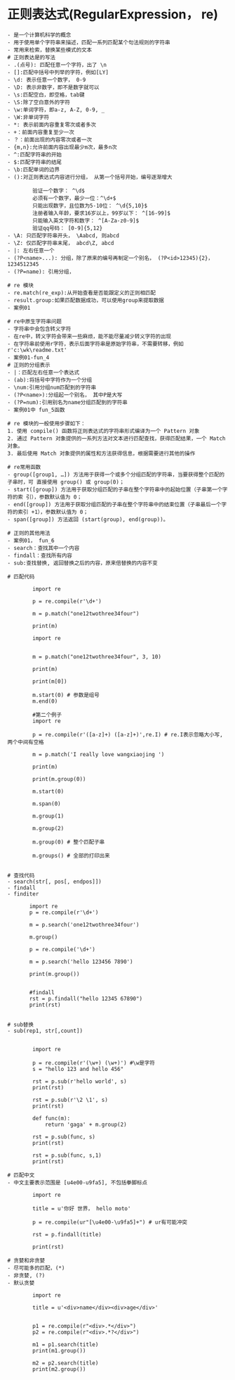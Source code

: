 # 正则表达式(RegularExpression， re)

    - 是一个计算机科学的概念
    - 用于使用单个字符串来描述，匹配一系列匹配某个句法规则的字符串
    - 常用来检索，替换某些模式的文本
    # 正则表达是的写法
    - .(点号): 匹配任意一个字符，出了 \n
    - []:匹配中括号中列举的字符，例如[LY]
    - \d: 表示任意一个数字， 0-9
    - \D: 表示非数字，即不是数字就可以
    - \s:匹配空白，即空格，tab键
    - \S:除了空白意外的字符
    - \w:单词字符，即a-z, A-Z, 0-9, _
    - \W:非单词字符
    - *: 表示前面内容重复零次或者多次
    - +：前面内容重复至少一次
    - ？：前面出现的内容零次或者一次
    - {m,n}:允许前面内容出现最少m次，最多n次
    - ^:匹配字符串的开始
    - $:匹配字符串的结尾
    - \b:匹配单词的边界
    - ():对正则表达式内容进行分组， 从第一个括号开始，编号逐渐增大
        
            验证一个数字： ^\d$
            必须有一个数字，最少一位：^\d+$
            只能出现数字，且位数为5-10位： ^\d{5,10}$
            注册者输入年龄，要求16岁以上，99岁以下： ^[16-99]$
            只能输入英文字符和数字： ^[A-Za-z0-9]$
            验证qq号码： [0-9]{5,12}
    - \A: 只匹配字符串开头， \Aabcd, 则abcd
    - \Z: 仅匹配字符串末尾， abcd\Z, abcd
    - |: 左右任意一个
    - (?P<name>...): 分组，除了原来的编号再制定一个别名， (?P<id>12345){2}， 1234512345
    - (?P=name): 引用分组， 
            
    # re 模块
    - re.match(re_exp):从开始查看是否能跟定义的正则相匹配
    - result.group:如果匹配数据成功，可以使用group来提取数据
    - 案例01

    # re中原生字符串问题
    - 字符串中会包含转义字符
    - 在re中，转义字符会带来一些麻烦，能不能尽量减少转义字符的出现
    - 在字符串前使用r字符，表示后面字符串是原始字符串，不需要转移，例如 r'c:\wk\readme.txt'
    - 案例01-fun_4
    # 正则的分组表示
    - |：匹配左右任意一个表达式
    - (ab):将括号中字符作为一个分组
    - \num:引用分组num匹配到的字符串
    - (?P<name>):分组起一个别名， 其中P是大写
    - (?P=num):引用别名为name分组匹配到的字符串
    - 案例01中 fun_5函数

    # re 模块的一般使用步骤如下：
    1. 使用 compile() 函数将正则表达式的字符串形式编译为一个 Pattern 对象 
    2. 通过 Pattern 对象提供的一系列方法对文本进行匹配查找，获得匹配结果，一个 Match 对象。
    3. 最后使用 Match 对象提供的属性和方法获得信息，根据需要进行其他的操作 

    # re常用函数
    - group([group1, …]) 方法用于获得一个或多个分组匹配的字符串，当要获得整个匹配的子串时，可 直接使用 group() 或 group(0)； 
    - start([group]) 方法用于获取分组匹配的子串在整个字符串中的起始位置（子串第一个字符的索 引），参数默认值为 0； 
    - end([group]) 方法用于获取分组匹配的子串在整个字符串中的结束位置（子串最后一个字符的索引 +1），参数默认值为 0； 
    - span([group]) 方法返回 (start(group), end(group))。

    # 正则的其他用法
    - 案例01， fun_6
    - search：查找其中一个内容
    - findall：查找所有内容
    - sub:查找替换, 返回替换之后的内容，原来倍替换的内容不变

    # 匹配代码

            import re

            p = re.compile(r'\d+') 

            m = p.match("one12twothree34four")

            print(m)

            import re
             

            m = p.match("one12twothree34four", 3, 10)

            print(m)

            print(m[0])

            m.start(0) # 参数是组号
            m.end(0)

            #第二个例子
            import re

            p = re.compile(r'([a-z]+) ([a-z]+)',re.I) # re.I表示忽略大小写, 两个中间有空格

            m = p.match('I really love wangxiaojing ')

            print(m)

            print(m.group(0))

            m.start(0)

            m.span(0)

            m.group(1)

            m.group(2)

            m.group(0) # 整个匹配子串

            m.groups() # 全部的打印出来


    # 查找代码
    - search(str[, pos[, endpos]])
    - findall
    - finditer
            
           import re
           p = re.compile(r'\d+')

           m = p.search('one12twothree34four')

           m.group()

           p = re.compile('\d+')

           m = p.search('hello 123456 7890')

           print(m.group())
           
           
           #findall
           rst = p.findall("hello 12345 67890")
           print(rst)


    # sub替换
    - sub(rep1, str[,count])

        
            import re
             
            p = re.compile(r'(\w+) (\w+)') #\w是字符
            s = "hello 123 and hello 456"

            rst = p.sub(r'hello world', s)
            print(rst)

            rst = p.sub(r'\2 \1', s)
            print(rst)

            def func(m):
                return 'gaga' + m.group(2)

            rst = p.sub(func, s)
            print(rst)

            rst = p.sub(func, s,1)
            print(rst)
            
    # 匹配中文
    - 中文主要表示范围是 [u4e00-u9fa5], 不包括拳脚标点

            import re

            title = u'你好 世界， hello moto'

            p = re.compile(ur"[\u4e00-\u9fa5]+") # ur有可能冲突

            rst = p.findall(title)

            print(rst)
            
    # 贪婪和非贪婪
    - 尽可能多的匹配，(*)
    - 非贪婪, (?)
    - 默认贪婪

            import re

            title = u'<div>name</div><div>age</div>'


            p1 = re.compile(r"<div>.*</div>")  
            p2 = re.compile(r"<div>.*?</div>")  

            m1 = p1.search(title)
            print(m1.group())

            m2 = p2.search(title)
            print(m2.group())
